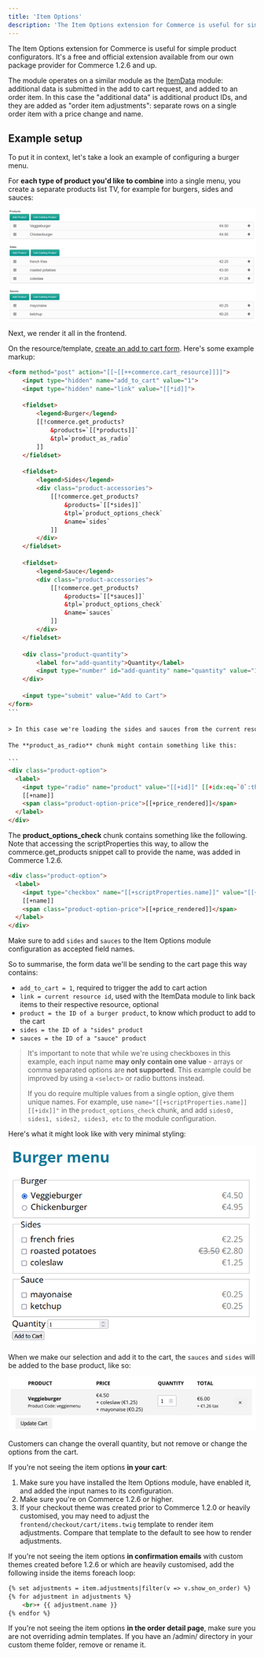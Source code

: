 ```yaml
---
title: 'Item Options'
description: 'The Item Options extension for Commerce is useful for simple product configurators.'
---
```


The Item Options extension for Commerce is useful for simple product configurators. It's a free and official extension available from our own package provider for Commerce 1.2.6 and up.

The module operates on a similar module as the [ItemData](../Cart/ItemData) module: additional data is submitted in the add to cart request, and added to an order item. In this case the "additional data" is additional product IDs, and they are added as "order item adjustments": separate rows on a single order item with a price change and name.

## Example setup

To put it in context, let's take a look an example of configuring a burger menu. 

For **each type of product you'd like to combine** into a single menu, you create a separate products list TV, for example for burgers, sides and sauces:

![3 different Product List TVs for products, sides and sauces.](itemoptions_be.png)

Next, we render it all in the frontend.

On the resource/template, [create an add to cart form](https://docs.modmore.com/en/Commerce/v1/Product_Catalog/Add_to_Cart_Form.html). Here's some example markup:

````html
<form method="post" action="[[~[[++commerce.cart_resource]]]]">
    <input type="hidden" name="add_to_cart" value="1">
    <input type="hidden" name="link" value="[[*id]]">

    <fieldset>
        <legend>Burger</legend>
        [[!commerce.get_products? 
            &products=`[[*products]]`
            &tpl=`product_as_radio`
        ]]
    </fieldset>
    
    <fieldset>
        <legend>Sides</legend>
        <div class="product-accessories">    
            [[!commerce.get_products? 
                &products=`[[*sides]]`
                &tpl=`product_options_check`
                &name=`sides`
            ]]
        </div>
    </fieldset>
    
    <fieldset>
        <legend>Sauce</legend>
        <div class="product-accessories">    
            [[!commerce.get_products? 
                &products=`[[*sauces]]`
                &tpl=`product_options_check`
                &name=`sauces`
            ]]
        </div>
    </fieldset>
    
    <div class="product-quantity">
        <label for="add-quantity">Quantity</label>
        <input type="number" id="add-quantity" name="quantity" value="1">
    </div>
    
    <input type="submit" value="Add to Cart">
</form>
```

> In this case we're loading the sides and sauces from the current resource. However, you don't have to! If you need to reuse products across different resources, you could create a central "Sides" and "Sauces" resource, and use getResourceField/pdoField to load those product IDs into the page instead.

The **product_as_radio** chunk might contain something like this:

```
<div class="product-option">
  <label>
    <input type="radio" name="product" value="[[+id]]" [[+idx:eq=`0`:then=`checked`]]>
    [[+name]]
    <span class="product-option-price">[[+price_rendered]]</span>
  </label>
</div>
````

The **product_options_check** chunk contains something like the following. Note that accessing the scriptProperties this way, to allow the commerce.get_products snippet call to provide the name, was added in Commerce 1.2.6.

````html
<div class="product-option">
  <label>
    <input type="checkbox" name="[[+scriptProperties.name]]" value="[[+id]]">
    [[+name]]
    <span class="product-option-price">[[+price_rendered]]</span>
  </label>
</div>
````

Make sure to add `sides` and `sauces` to the Item Options module configuration as accepted field names.

So to summarise, the form data we'll be sending to the cart page this way contains:

- `add_to_cart = 1`, required to trigger the add to cart action
- `link = current resource id`, used with the ItemData module to link back items to their respective resource, optional
- `product = the ID of a burger product`, to know which product to add to the cart
- `sides = the ID of a "sides" product`
- `sauces = the ID of a "sauce" product`

> It's important to note that while we're using checkboxes in this example, each input name **may only contain one value** - arrays or comma separated options are **not supported**. This example could be improved by using a `<select>` or radio buttons instead.
> 
> If you do require multiple values from a single option, give them unique names. For example, use `name="[[+scriptProperties.name]][[+idx]]"` in the `product_options_check` chunk, and add `sides0, sides1, sides2, sides3, etc` to the module configuration.

Here's what it might look like with very minimal styling:

![Showing a very simple form to choose a burger, sauce, and side](itemoptions-fe.png)

When we make our selection and add it to the cart, the `sauces` and `sides` will be added to the base product, like so:

![A veggieburger added to the cart with some coleslaw and mayonaise](incart.png)

Customers can change the overall quantity, but not remove or change the options from the cart. 

If you're not seeing the item options **in your cart**:

1. Make sure you have installed the Item Options module, have enabled it, and added the input names to its configuration.
2. Make sure you're on Commerce 1.2.6 or higher.
3. If your checkout theme was created prior to Commerce 1.2.0 or heavily customised, you may need to adjust the `frontend/checkout/cart/items.twig` template to render item adjustments. Compare that template to the default to see how to render adjustments.

If you're not seeing the item options **in confirmation emails** with custom themes created before 1.2.6 or which are heavily customised, add the following inside the items foreach loop:

```html
{% set adjustments = item.adjustments|filter(v => v.show_on_order) %}
{% for adjustment in adjustments %}
    <br>+ {{ adjustment.name }}
{% endfor %}
```

If you're not seeing the item options **in the order detail page**, make sure you are not overriding admin templates. If you have an /admin/ directory in your custom theme folder, remove or rename it.


